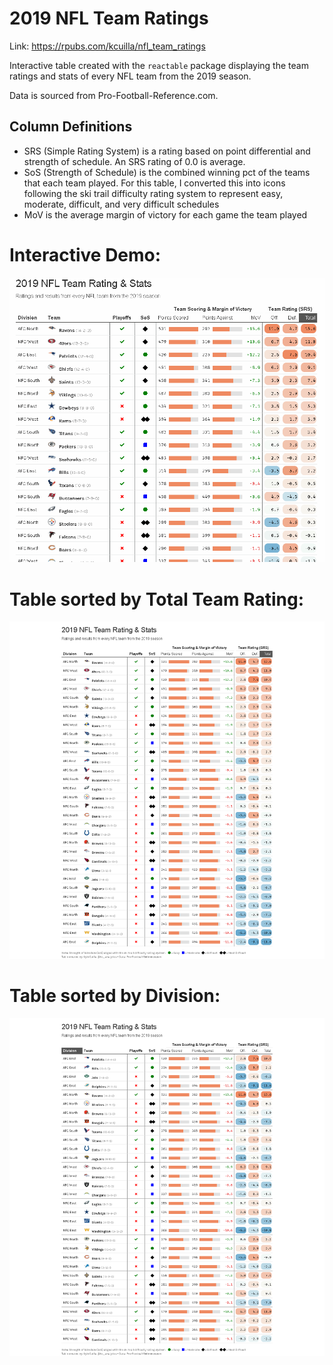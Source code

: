 # 2019 NFL Team Ratings

Link: https://rpubs.com/kcuilla/nfl_team_ratings

Interactive table created with the `reactable` package displaying the team ratings and stats of every NFL team from the 2019 season.

Data is sourced from Pro-Football-Reference.com.

## Column Definitions

- SRS (Simple Rating System) is a rating based on point differential and strength of schedule. An SRS rating of 0.0 is average.
- SoS (Strength of Schedule) is the combined winning pct of the teams that each team played. For this table, I converted this into icons following the ski trail difficulty rating system to represent easy, moderate, difficult, and very difficult schedules
- MoV is the average margin of victory for each game the team played

# Interactive Demo:
![Sorted by Team Rating](2019tableinteractivedemo.gif)

# Table sorted by Total Team Rating:
![Sorted by Team Rating](TableSortedbyTeamRating.png)

# Table sorted by Division:
![Sorted by Division](TableSortedbyDivision.png)
